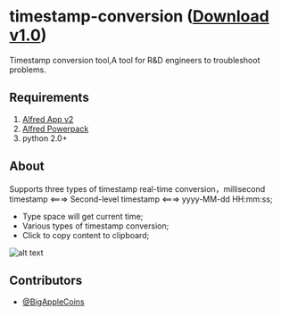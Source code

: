
timestamp-conversion ([Download v1.0](https://raw.githubusercontent.com/BigAppleCoins/alfred-timestamp-conversion-workflow/main/timestamp-conversion.alfredworkflow))
=====================

Timestamp conversion tool,A tool for R&D engineers to troubleshoot problems.

## Requirements
1. [Alfred App v2](http://www.alfredapp.com/#download)
2. [Alfred Powerpack](https://buy.alfredapp.com/)
3. python 2.0+

## About
Supports three types of timestamp real-time conversion，millisecond timestamp <===> Second-level timestamp <===> yyyy-MM-dd HH:mm:ss;
- Type space will get current time;
- Various types of timestamp conversion;
- Click to copy content to clipboard;

![alt text][tc]



 



## Contributors
- [@BigAppleCoins](https://github.com/BigAppleCoins)

[tc]: ./tc.gif "tc"